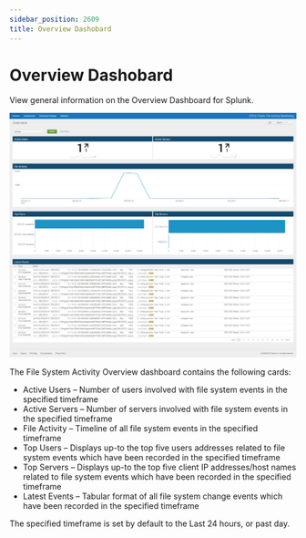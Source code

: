 ```yaml
---
sidebar_position: 2609
title: Overview Dashobard
---
```


# Overview Dashobard

View general information on the Overview Dashboard for Splunk.

![](../../../../../../../static/images/ActivityMonitor_8.0/Content/Resources/Images/ActivityMonitor/SIEMIntegrations/Splunk/OverviewDashboard.png "Overview Dashboard for Stealthbits Activivty Monitor App for Splunk")

The File System Activity Overview dashboard contains the following cards:

* Active Users – Number of users involved with file system events in the specified timeframe
* Active Servers – Number of servers involved with file system events in the specified timeframe
* File Activity – Timeline of all file system events in the specified timeframe
* Top Users – Displays up-to the top five users addresses related to file system events which have been recorded in the specified timeframe
* Top Servers – Displays up-to the top five client IP addresses/host names related to file system events which have been recorded in the specified timeframe
* Latest Events – Tabular format of all file system change events which have been recorded in the specified timeframe

The specified timeframe is set by default to the Last 24 hours, or past day.